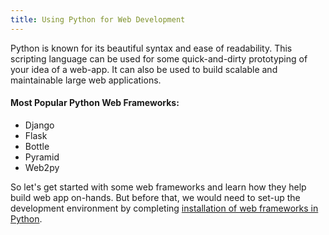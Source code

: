 ```yaml
---
title: Using Python for Web Development
---
```

Python is known for its beautiful syntax and ease of readability. This scripting language can be used for some quick-and-dirty prototyping of your idea of a web-app. It can also be used to build scalable and maintainable large web applications.

#### Most Popular Python Web Frameworks:

* Django
* Flask
* Bottle
* Pyramid
* Web2py

So let's get started with some web frameworks and learn how they help build web app on-hands. But before that, we would need to set-up the development environment by completing [installation of web frameworks in Python](https://guide.freecodecamp.org/python/setting-up-python-web-framework-django-and-flask).
